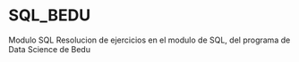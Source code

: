 # SQL_BEDU
Modulo SQL
Resolucion de ejercicios en el modulo de SQL, del programa de Data Science de Bedu
